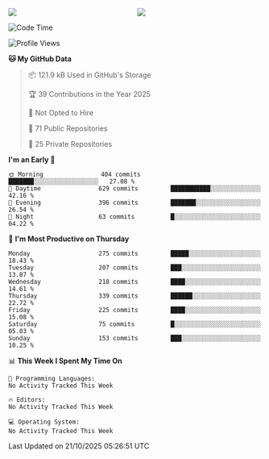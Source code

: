 <p style="display:flex;align-items:center;column-gap:0.5rem;" align="center">
  <img style="flex-grow:1;align-self:stretch;object-fit:cover;"  src ="https://github-readme-stats.vercel.app/api?username=gnoluv9x&show_icons=true&count_private=true&theme=chartreuse-dark&hide_border=true">
  <img style="flex-grow:1;align-self:stretch;object-fit:cover;"src ="https://github-readme-stats.vercel.app/api/top-langs/?username=gnoluv9x&layout=compact&hide_border=true&theme=chartreuse-dark&&langs_count=6&hide=jupyter%20notebook,tex,css,php&exclude_repo=Pacman-AI">
</p>

<!--START_SECTION:waka-->
![Code Time](http://img.shields.io/badge/Code%20Time-1%2C109%20hrs%2029%20mins-blue)

![Profile Views](http://img.shields.io/badge/Profile%20Views-0-blue)

**🐱 My GitHub Data** 

> 📦 121.9 kB Used in GitHub's Storage 
 > 
> 🏆 39 Contributions in the Year 2025
 > 
> 🚫 Not Opted to Hire
 > 
> 📜 71 Public Repositories 
 > 
> 🔑 25 Private Repositories 
 > 
**I'm an Early 🐤** 

```text
🌞 Morning                404 commits         ███████░░░░░░░░░░░░░░░░░░   27.08 % 
🌆 Daytime                629 commits         ███████████░░░░░░░░░░░░░░   42.16 % 
🌃 Evening                396 commits         ███████░░░░░░░░░░░░░░░░░░   26.54 % 
🌙 Night                  63 commits          █░░░░░░░░░░░░░░░░░░░░░░░░   04.22 % 
```
📅 **I'm Most Productive on Thursday** 

```text
Monday                   275 commits         █████░░░░░░░░░░░░░░░░░░░░   18.43 % 
Tuesday                  207 commits         ███░░░░░░░░░░░░░░░░░░░░░░   13.87 % 
Wednesday                218 commits         ████░░░░░░░░░░░░░░░░░░░░░   14.61 % 
Thursday                 339 commits         ██████░░░░░░░░░░░░░░░░░░░   22.72 % 
Friday                   225 commits         ████░░░░░░░░░░░░░░░░░░░░░   15.08 % 
Saturday                 75 commits          █░░░░░░░░░░░░░░░░░░░░░░░░   05.03 % 
Sunday                   153 commits         ███░░░░░░░░░░░░░░░░░░░░░░   10.25 % 
```


📊 **This Week I Spent My Time On** 

```text
💬 Programming Languages: 
No Activity Tracked This Week

🔥 Editors: 
No Activity Tracked This Week

💻 Operating System: 
No Activity Tracked This Week
```


 Last Updated on 21/10/2025 05:26:51 UTC
<!--END_SECTION:waka-->

